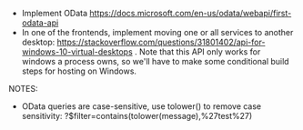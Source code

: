 
 - Implement OData https://docs.microsoft.com/en-us/odata/webapi/first-odata-api  
 - In one of the frontends, implement moving one or all services to another desktop: https://stackoverflow.com/questions/31801402/api-for-windows-10-virtual-desktops . Note that this API only works for windows a process owns, so we'll have to make some conditional build steps for hosting on Windows.
 
NOTES:
 - OData queries are case-sensitive, use tolower() to remove case sensitivity: ?$filter=contains(tolower(message),%27test%27)
